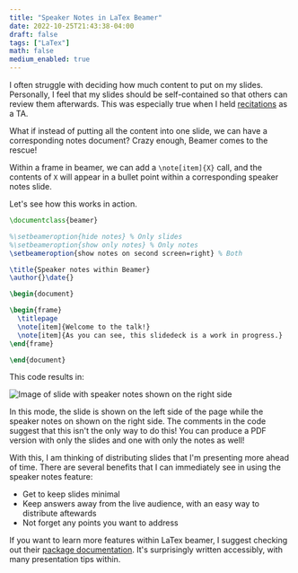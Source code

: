 ```yaml
---
title: "Speaker Notes in LaTex Beamer"
date: 2022-10-25T21:43:38-04:00
draft: false
tags: ["LaTex"]
math: false
medium_enabled: true
---
```


I often struggle with deciding how much content to put on my slides. Personally, I feel that my slides should be self-contained so that others can review them afterwards. This was especially true when I held [recitations](/ta/spring2022/csci2600/) as a TA.

What if instead of putting all the content into one slide, we can have a corresponding notes document? Crazy enough, Beamer comes to the rescue! 

Within a frame in beamer, we can add a `\note[item]{X}` call, and the contents of `X` will appear in a bullet point within a corresponding speaker notes slide.

Let's see how this works in action.

```latex
\documentclass{beamer}

%\setbeameroption{hide notes} % Only slides
%\setbeameroption{show only notes} % Only notes
\setbeameroption{show notes on second screen=right} % Both

\title{Speaker notes within Beamer}
\author{}\date{}

\begin{document}

\begin{frame}
  \titlepage
  \note[item]{Welcome to the talk!}
  \note[item]{As you can see, this slidedeck is a work in progress.}
\end{frame}

\end{document}
```

This code results in:

![Image of slide with speaker notes shown on the right side](/files/images/blog/20221025220326.png)

In this mode, the slide is shown on the left side of the page while the speaker notes on shown on the right side. The comments in the code suggest that this isn't the only way to do this! You can produce a PDF version with only the slides and one with only the notes as well!

With this, I am thinking of distributing slides that I'm presenting more ahead of time. There are several benefits that I can immediately see in using the speaker notes feature:

- Get to keep slides minimal
- Keep answers away from the live audience, with an easy way to distribute aftewards
- Not forget any points you want to address

If you want to learn more features within LaTex beamer, I suggest checking out their [package documentation](http://mirrors.ctan.org/macros/latex/contrib/beamer/doc/beameruserguide.pdf). It's surprisingly written accessibly, with many presentation tips within.
